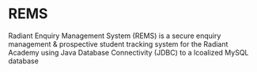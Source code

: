# REMS
Radiant Enquiry Management System (REMS) is a secure enquiry management & prospective student tracking system for the Radiant Academy using Java Database Connectivity (JDBC) to a lcoalized MySQL database

